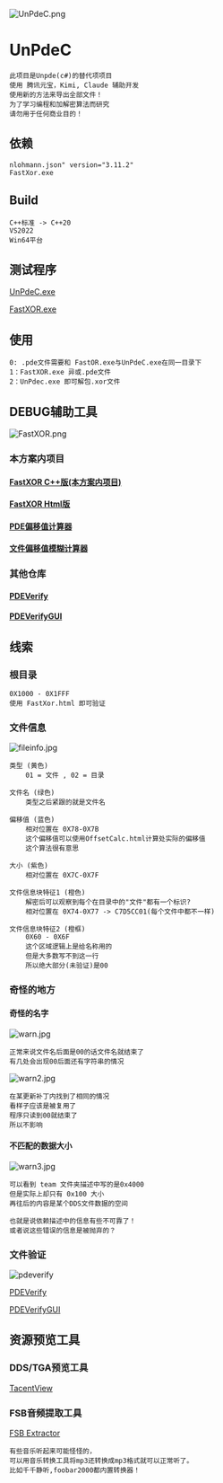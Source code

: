![UnPdeC.png](README/UnPdeC.png)

# UnPdeC

    此项目是Unpde(c#)的替代项项目
    使用 腾讯元宝，Kimi, Claude 辅助开发
    使用新的方法来导出全部文件！
    为了学习编程和加解密算法而研究
    请勿用于任何商业目的！

## 依赖

    nlohmann.json" version="3.11.2"
    FastXor.exe

## Build

    C++标准 -> C++20
    VS2022
    Win64平台

## 测试程序

[UnPdeC.exe](Release/UnPdeC.exe)

[FastXOR.exe](Release/FastXOR.exe)

## 使用

    0: .pde文件需要和 FastOR.exe与UnPdeC.exe在同一目录下
    1：FastXOR.exe 异或.pde文件
    2：UnPdec.exe 即可解包.xor文件 

## DEBUG辅助工具

![FastXOR.png](README/FastXOR.png)

### 本方案内项目

#### [FastXOR C++版(本方案内项目)](Release/FastXOR.exe)

#### [FastXOR Html版](Tools/FastXor.html)

#### [PDE偏移值计算器](Tools/OffsetCalc.html)

#### [文件偏移值模糊计算器](Tools/XorShiftOffset.html)

### 其他仓库

#### [PDEVerify](https://letleon.coding.net/public/3d/PDEVerify/git/files)

#### [PDEVerifyGUI](https://letleon.coding.net/public/3d/PDEVerifyGUI/git/files)

## 线索

### 根目录

    0X1000 - 0X1FFF
    使用 FastXor.html 即可验证

### 文件信息

![fileinfo.jpg](README/fileinfo.jpg)

    类型 (黄色)
        01 = 文件 , 02 = 目录

    文件名 (绿色)
        类型之后紧跟的就是文件名

    偏移值 (蓝色)
        相对位置在 0X78-0X7B
        这个偏移值可以使用OffsetCalc.html计算处实际的偏移值
        这个算法很有意思

    大小 (紫色)
        相对位置在 0X7C-0X7F

    文件信息块特征1 (橙色)
        解密后可以观察到每个在目录中的"文件"都有一个标识?
        相对位置在 0X74-0X77 -> C7D5CC01(每个文件中都不一样)

    文件信息块特征2 (橙框)
        0X60 - 0X6F
        这个区域逻辑上是给名称用的
        但是大多数写不到这一行
        所以绝大部分(未验证)是00

### 奇怪的地方

#### 奇怪的名字

![warn.jpg](README/warn.jpg)

    正常来说文件名后面是00的话文件名就结束了
    有几处会出现00后面还有字符串的情况

![warn2.jpg](README/warn2.jpg)

    在某更新补丁内找到了相同的情况
    看样子应该是被复用了
    程序只读到00就结束了
    所以不影响

#### 不匹配的数据大小

![warn3.jpg](README/warn3.jpg)

    可以看到 team 文件夹描述中写的是0x4000
    但是实际上却只有 0x100 大小
    再往后的内容是某个DDS文件数据的空间

    也就是说依赖描述中的信息有些不可靠了！
    或者说这些错误的信息是被抛弃的？

### 文件验证

![pdeverify](README/pdeverify.jpg)

[PDEVerify](https://letleon.coding.net/public/3d/PDEVerify/git/files)

[PDEVerifyGUI](https://letleon.coding.net/public/3d/PDEVerifyGUI/git/files)

## 资源预览工具

### DDS/TGA预览工具

[TacentView]([Tools/DDSView.html](https://github.com/bluescan/tacentview))

### FSB音频提取工具

[FSB Extractor](http://aezay.dk/aezay/fsbextractor/)

    有些音乐听起来可能怪怪的，
    可以用音乐转换工具将mp3还转换成mp3格式就可以正常听了。
    比如千千静听,foobar2000都内置转换器！
